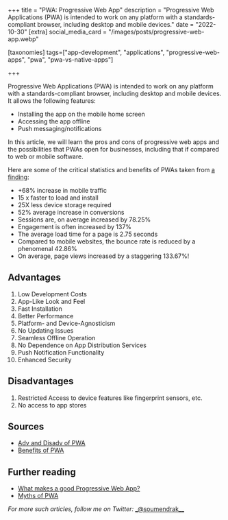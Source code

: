 +++
title = "PWA: Progressive Web App"
description = "Progressive Web Applications (PWA) is intended to work on any platform with a standards-compliant browser, including desktop and mobile devices."
date = "2022-10-30"
[extra]
social_media_card = "/images/posts/progressive-web-app.webp"

[taxonomies]
tags=["app-development", "applications", "progressive-web-apps", "pwa", "pwa-vs-native-apps"]

+++

Progressive Web Applications (PWA) is intended to work on any platform with a standards-compliant browser, including desktop and mobile devices. It allows the following features:

- Installing the app on the mobile home screen
- Accessing the app offline
- Push messaging/notifications

In this article, we will learn the pros and cons of progressive web apps and the possibilities that PWAs open for businesses, including that if compared to web or mobile software.

Here are some of the critical statistics and benefits of PWAs taken from [a finding](https://appinstitute.com/progressive-web-apps-infographic/):

- +68% increase in mobile traffic
- 15 x faster to load and install
- 25X less device storage required
- 52% average increase in conversions
- Sessions are, on average increased by 78.25%
- Engagement is often increased by 137%
- The average load time for a page is 2.75 seconds
- Compared to mobile websites, the bounce rate is reduced by a phenomenal 42.86%
- On average, page views increased by a staggering 133.67%!

## Advantages

1. Low Development Costs
2. App-Like Look and Feel
3. Fast Installation
4. Better Performance
5. Platform- and Device-Agnosticism
6. No Updating Issues
7. Seamless Offline Operation
8. No Dependence on App Distribution Services
9. Push Notification Functionality
10. Enhanced Security

## Disadvantages

1. Restricted Access to device features like fingerprint sensors, etc.
2. No access to app stores

## Sources

- [Adv and Disadv of PWA](https://moqod.com/blog/advantages-and-disadvantages-of-pwa-progressive-web-app/)
- [Benefits of PWA](https://www.sam-solutions.com/blog/the-benefits-of-progressive-web-apps-pwa-for-business/)

## Further reading

- [What makes a good Progressive Web App?](https://web.dev/pwa-checklist/)
- [Myths of PWA](https://www.davrous.com/2019/10/18/myth-busting-pwas-the-new-edge-edition/)

_For more such articles, follow me on Twitter:_ [\_@soumendrak\_\_](https://www.twitter.com/soumendrak_)
